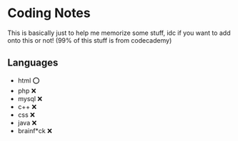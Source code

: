 # Coding Notes
This is basically just to help me memorize some stuff, idc if you want to add onto this or not! (99% of this stuff is from codecademy)
## Languages
- html ⭕️
- php ❌
- mysql ❌
- c++ ❌
- css ❌
- java ❌
- brainf*ck ❌
